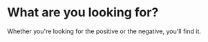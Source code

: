 # What are you looking for?

Whether you're looking for the positive or the negative, you'll find it.
